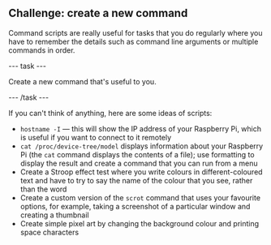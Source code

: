 ## Challenge: create a new command

Command scripts are really useful for tasks that you do regularly where you have to remember the details such as command line arguments or multiple commands in order.

--- task ---

Create a new command that's useful to you.

--- /task ---

If you can't think of anything, here are some ideas of scripts:

- `hostname -I` — this will show the IP address of your Raspberry Pi, which is useful if you want to connect to it remotely
- `cat /proc/device-tree/model` displays information about your Raspberry Pi (the `cat` command displays the contents of a file); use formatting to display the result and create a command that you can run from a menu
- Create a Stroop effect test where you write colours in different-coloured text and have to try to say the name of the colour that you see, rather than the word
- Create a custom version of the `scrot` command that uses your favourite options, for example, taking a screenshot of a particular window and creating a thumbnail
- Create simple pixel art by changing the background colour and printing space characters
